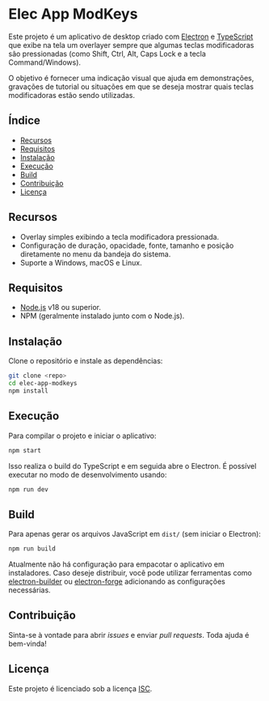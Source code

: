 # Elec App ModKeys

Este projeto é um aplicativo de desktop criado com [Electron](https://www.electronjs.org/) e [TypeScript](https://www.typescriptlang.org/) que exibe na tela um overlayer sempre que algumas teclas modificadoras são pressionadas (como Shift, Ctrl, Alt, Caps Lock e a tecla Command/Windows). 

O objetivo é fornecer uma indicação visual que ajuda em demonstrações, gravações de tutorial ou situações em que se deseja mostrar quais teclas modificadoras estão sendo utilizadas.

## Índice

- [Recursos](#recursos)
- [Requisitos](#requisitos)
- [Instalação](#instalacao)
- [Execução](#execucao)
- [Build](#build)
- [Contribuição](#contribuicao)
- [Licença](#licenca)

## Recursos

- Overlay simples exibindo a tecla modificadora pressionada.
- Configuração de duração, opacidade, fonte, tamanho e posição diretamente no menu da bandeja do sistema.
- Suporte a Windows, macOS e Linux.

## Requisitos

- [Node.js](https://nodejs.org/) v18 ou superior.
- NPM (geralmente instalado junto com o Node.js).

## Instalação

Clone o repositório e instale as dependências:

```bash
git clone <repo>
cd elec-app-modkeys
npm install
```

## Execução

Para compilar o projeto e iniciar o aplicativo:

```bash
npm start
```

Isso realiza o build do TypeScript e em seguida abre o Electron. É possível executar no modo de desenvolvimento usando:

```bash
npm run dev
```

## Build

Para apenas gerar os arquivos JavaScript em `dist/` (sem iniciar o Electron):

```bash
npm run build
```

Atualmente não há configuração para empacotar o aplicativo em instaladores. Caso deseje distribuir, você pode utilizar ferramentas como [electron-builder](https://www.electron.build/) ou [electron-forge](https://www.electronforge.io/) adicionando as configurações necessárias.

## Contribuição

Sinta-se à vontade para abrir _issues_ e enviar _pull requests_. Toda ajuda é bem-vinda!

## Licença

Este projeto é licenciado sob a licença [ISC](https://opensource.org/licenses/ISC).

